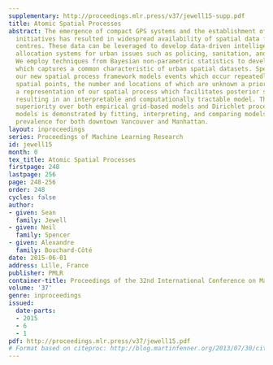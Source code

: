 ```yaml
---
supplementary: http://proceedings.mlr.press/v37/jewell15-supp.pdf
title: Atomic Spatial Processes
abstract: The emergence of compact GPS systems and the establishment of open data
  initiatives has resulted in widespread availability of spatial data for many urban
  centres. These data can be leveraged to develop data-driven intelligent resource
  allocation systems for urban issues such as policing, sanitation, and transportation.
  We employ techniques from Bayesian non-parametric statistics to develop a process
  which captures a common characteristic of urban spatial datasets. Specifically,
  our new spatial process framework models events which occur repeatedly at discrete
  spatial points, the number and locations of which are unknown a priori. We develop
  a representation of our spatial process which facilitates posterior simulation,
  resulting in an interpretable and computationally tractable model. The framework’s
  superiority over both empirical grid-based models and Dirichlet process mixture
  models is demonstrated by fitting, interpreting, and comparing models of graffiti
  prevalence for both downtown Vancouver and Manhattan.
layout: inproceedings
series: Proceedings of Machine Learning Research
id: jewell15
month: 0
tex_title: Atomic Spatial Processes
firstpage: 248
lastpage: 256
page: 248-256
order: 248
cycles: false
author:
- given: Sean
  family: Jewell
- given: Neil
  family: Spencer
- given: Alexandre
  family: Bouchard-Côté
date: 2015-06-01
address: Lille, France
publisher: PMLR
container-title: Proceedings of the 32nd International Conference on Machine Learning
volume: '37'
genre: inproceedings
issued:
  date-parts:
  - 2015
  - 6
  - 1
pdf: http://proceedings.mlr.press/v37/jewell15.pdf
# Format based on citeproc: http://blog.martinfenner.org/2013/07/30/citeproc-yaml-for-bibliographies/
---
```

